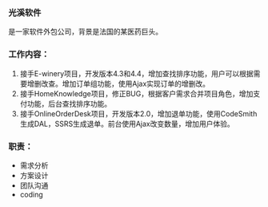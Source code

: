 ### 光溪软件
是一家软件外包公司，背景是法国的某医药巨头。

### 工作内容：
1. 接手E-winery项目，开发版本4.3和4.4，增加查找排序功能，用户可以根据需要增删改查。增加订单组功能，使用Ajax实现订单的增删改。
2. 接手HomeKnowledge项目，修正BUG，根据客户需求合并项目角色，增加支付功能，后台查找排序功能。
3. 接手OnlineOrderDesk项目，开发版本2.0，增加退单功能，使用CodeSmith生成DAL，SSRS生成退单。前台使用Ajax改变数量，增加用户体验。

### 职责：
* 需求分析
* 方案设计
* 团队沟通
* coding
